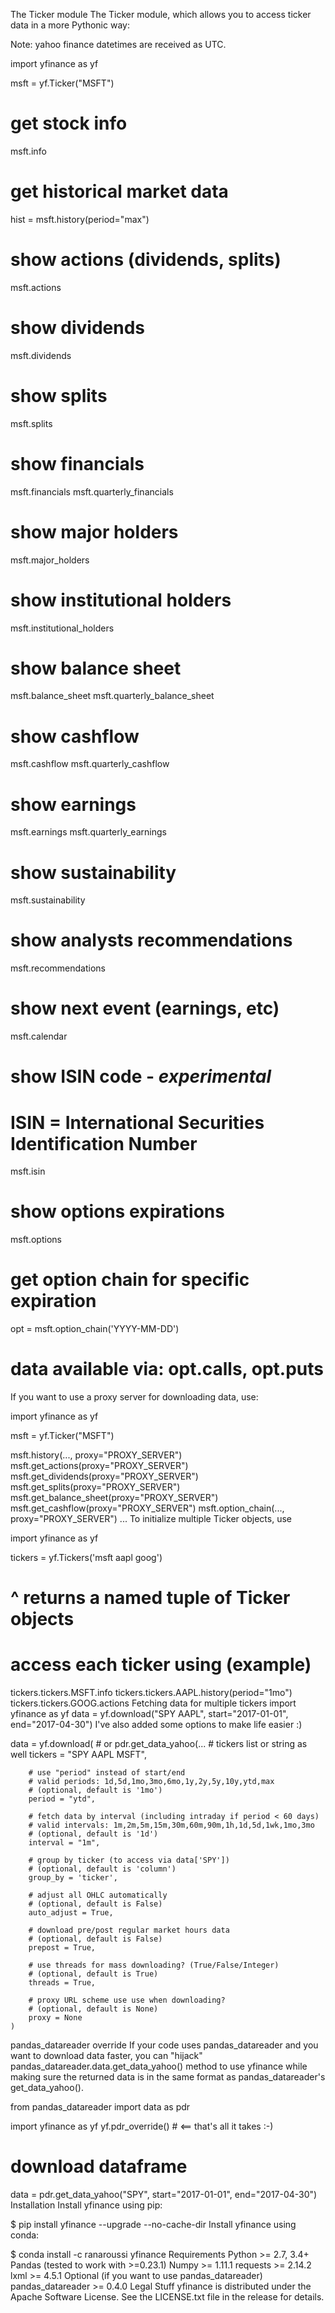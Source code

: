 The Ticker module
The Ticker module, which allows you to access ticker data in a more Pythonic way:

Note: yahoo finance datetimes are received as UTC.

import yfinance as yf

msft = yf.Ticker("MSFT")

# get stock info
msft.info

# get historical market data
hist = msft.history(period="max")

# show actions (dividends, splits)
msft.actions

# show dividends
msft.dividends

# show splits
msft.splits

# show financials
msft.financials
msft.quarterly_financials

# show major holders
msft.major_holders

# show institutional holders
msft.institutional_holders

# show balance sheet
msft.balance_sheet
msft.quarterly_balance_sheet

# show cashflow
msft.cashflow
msft.quarterly_cashflow

# show earnings
msft.earnings
msft.quarterly_earnings

# show sustainability
msft.sustainability

# show analysts recommendations
msft.recommendations

# show next event (earnings, etc)
msft.calendar

# show ISIN code - *experimental*
# ISIN = International Securities Identification Number
msft.isin

# show options expirations
msft.options

# get option chain for specific expiration
opt = msft.option_chain('YYYY-MM-DD')
# data available via: opt.calls, opt.puts
If you want to use a proxy server for downloading data, use:

import yfinance as yf

msft = yf.Ticker("MSFT")

msft.history(..., proxy="PROXY_SERVER")
msft.get_actions(proxy="PROXY_SERVER")
msft.get_dividends(proxy="PROXY_SERVER")
msft.get_splits(proxy="PROXY_SERVER")
msft.get_balance_sheet(proxy="PROXY_SERVER")
msft.get_cashflow(proxy="PROXY_SERVER")
msft.option_chain(..., proxy="PROXY_SERVER")
...
To initialize multiple Ticker objects, use

import yfinance as yf

tickers = yf.Tickers('msft aapl goog')
# ^ returns a named tuple of Ticker objects

# access each ticker using (example)
tickers.tickers.MSFT.info
tickers.tickers.AAPL.history(period="1mo")
tickers.tickers.GOOG.actions
Fetching data for multiple tickers
import yfinance as yf
data = yf.download("SPY AAPL", start="2017-01-01", end="2017-04-30")
I've also added some options to make life easier :)

data = yf.download(  # or pdr.get_data_yahoo(...
        # tickers list or string as well
        tickers = "SPY AAPL MSFT",

        # use "period" instead of start/end
        # valid periods: 1d,5d,1mo,3mo,6mo,1y,2y,5y,10y,ytd,max
        # (optional, default is '1mo')
        period = "ytd",

        # fetch data by interval (including intraday if period < 60 days)
        # valid intervals: 1m,2m,5m,15m,30m,60m,90m,1h,1d,5d,1wk,1mo,3mo
        # (optional, default is '1d')
        interval = "1m",

        # group by ticker (to access via data['SPY'])
        # (optional, default is 'column')
        group_by = 'ticker',

        # adjust all OHLC automatically
        # (optional, default is False)
        auto_adjust = True,

        # download pre/post regular market hours data
        # (optional, default is False)
        prepost = True,

        # use threads for mass downloading? (True/False/Integer)
        # (optional, default is True)
        threads = True,

        # proxy URL scheme use use when downloading?
        # (optional, default is None)
        proxy = None
    )
pandas_datareader override
If your code uses pandas_datareader and you want to download data faster, you can "hijack" pandas_datareader.data.get_data_yahoo() method to use yfinance while making sure the returned data is in the same format as pandas_datareader's get_data_yahoo().

from pandas_datareader import data as pdr

import yfinance as yf
yf.pdr_override() # <== that's all it takes :-)

# download dataframe
data = pdr.get_data_yahoo("SPY", start="2017-01-01", end="2017-04-30")
Installation
Install yfinance using pip:

$ pip install yfinance --upgrade --no-cache-dir
Install yfinance using conda:

$ conda install -c ranaroussi yfinance
Requirements
Python >= 2.7, 3.4+
Pandas (tested to work with >=0.23.1)
Numpy >= 1.11.1
requests >= 2.14.2
lxml >= 4.5.1
Optional (if you want to use pandas_datareader)
pandas_datareader >= 0.4.0
Legal Stuff
yfinance is distributed under the Apache Software License. See the LICENSE.txt file in the release for details.
